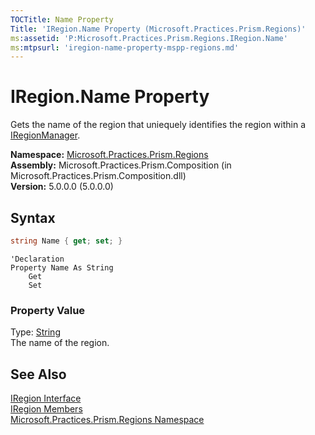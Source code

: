 ```yaml
---
TOCTitle: Name Property
Title: 'IRegion.Name Property (Microsoft.Practices.Prism.Regions)'
ms:assetid: 'P:Microsoft.Practices.Prism.Regions.IRegion.Name'
ms:mtpsurl: 'iregion-name-property-mspp-regions.md'
---
```


# IRegion.Name Property

Gets the name of the region that uniequely identifies the region within a [IRegionManager](/patterns-practices/reference/iregionmanager-interface-mspp-regions).

**Namespace:** [Microsoft.Practices.Prism.Regions](/patterns-practices/reference/mspp-regions-namespace)  
**Assembly:** Microsoft.Practices.Prism.Composition (in Microsoft.Practices.Prism.Composition.dll)  
**Version:** 5.0.0.0 (5.0.0.0)

## Syntax

```C#
string Name { get; set; }
```

```VB
'Declaration
Property Name As String
	Get
	Set
```

### Property Value

Type: [String](http://msdn.microsoft.com/en-us/library/s1wwdcbf)  
The name of the region.

## See Also

[IRegion Interface](/patterns-practices/reference/iregion-interface-mspp-regions)  
[IRegion Members](/patterns-practices/reference/iregion-members-mspp-regions)  
[Microsoft.Practices.Prism.Regions Namespace](/patterns-practices/reference/mspp-regions-namespace)  